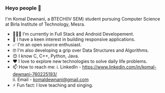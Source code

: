 ### Heyo people 👋
I'm Komal Dewnani, a BTECH(IV SEM) student pursuing Computer Science at Birla Institute of Technology, Mesra.
- 👩🏻‍💻 I’m currently in Full Stack and Android Developement.
- 🧲    I have a keen interest in building responsive applications.
- ✅ I'm an open source enthusiast.
-  🤓 I'm also developing a grip over Data Structures and Algorithms.
- 😊 I know C, C++, Python, Java. 
- ❤ I love to explore new technologies to solve daily life problems.
- 📫 How to reach me: 
       i. LinkedIn - https://www.linkedin.com/in/komal-dewnani-760225193/            
      ii. Email    - komaldewnani@gmail.com 
- ⚡ Fun fact: I love teaching and singing.


